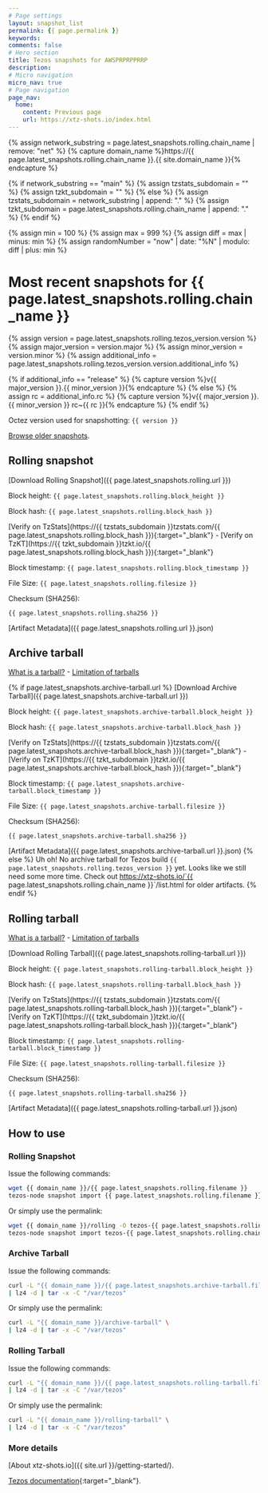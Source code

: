 ```yaml
---
# Page settings
layout: snapshot_list
permalink: {{ page.permalink }}
keywords:
comments: false
# Hero section
title: Tezos snapshots for AWSPRPRPPRRP
description:
# Micro navigation
micro_nav: true
# Page navigation
page_nav:
  home:
    content: Previous page
    url: https://xtz-shots.io/index.html
---
```


{% assign network_substring = page.latest_snapshots.rolling.chain_name | remove: "net" %}
{% capture domain_name %}https://{{ page.latest_snapshots.rolling.chain_name }}.{{ site.domain_name }}{% endcapture %}

{% if network_substring == "main" %}
  {% assign tzstats_subdomain = "" %}
  {% assign tzkt_subdomain = "" %}
{% else %}
  {% assign tzstats_subdomain = network_substring | append: "." %}
  {% assign tzkt_subdomain = page.latest_snapshots.rolling.chain_name | append: "." %}
{% endif %}

{% assign min = 100 %}
{% assign max = 999 %}
{% assign diff = max | minus: min %}
{% assign randomNumber = "now" | date: "%N" | modulo: diff | plus: min %}

# Most recent snapshots for {{ page.latest_snapshots.rolling.chain_name }}

{% assign version = page.latest_snapshots.rolling.tezos_version.version %}
{% assign major_version = version.major %}
{% assign minor_version = version.minor %}
{% assign additional_info = page.latest_snapshots.rolling.tezos_version.version.additional_info %}

{% if additional_info == "release" %}
  {% capture version %}v{{ major_version }}.{{ minor_version }}{% endcapture %}
{% else %}
  {% assign rc = additional_info.rc %}
  {% capture version %}v{{ major_version }}.{{ minor_version }} rc~{{ rc }}{% endcapture %}
{% endif %}

Octez version used for snapshotting: `{{ version }}`

[Browse older snapshots](/{{page.latest_snapshots.rolling.chain_name}}/list.html).

## Rolling snapshot

[Download Rolling Snapshot]({{ page.latest_snapshots.rolling.url }})

Block height: `{{ page.latest_snapshots.rolling.block_height }}`

Block hash: `{{ page.latest_snapshots.rolling.block_hash }}`

[Verify on TzStats](https://{{ tzstats_subdomain }}tzstats.com/{{ page.latest_snapshots.rolling.block_hash }}){:target="\_blank"} - [Verify on TzKT](https://{{ tzkt_subdomain }}tzkt.io/{{ page.latest_snapshots.rolling.block_hash }}){:target="\_blank"}

Block timestamp: `{{ page.latest_snapshots.rolling.block_timestamp }}`

File Size: `{{ page.latest_snapshots.rolling.filesize }}`

Checksum (SHA256):

```
{{ page.latest_snapshots.rolling.sha256 }}
```

[Artifact Metadata]({{ page.latest_snapshots.rolling.url }}.json)

## Archive tarball

[What is a tarball?](https://xtz-shots.io/getting-started/#what-is-a-tarball-) - [Limitation of tarballs](https://xtz-shots.io/getting-started/#caveats)

{% if page.latest_snapshots.archive-tarball.url %}
[Download Archive Tarball]({{ page.latest_snapshots.archive-tarball.url }})

Block height: `{{ page.latest_snapshots.archive-tarball.block_height }}`

Block hash: `{{ page.latest_snapshots.archive-tarball.block_hash }}`

[Verify on TzStats](https://{{ tzstats_subdomain }}tzstats.com/{{ page.latest_snapshots.archive-tarball.block_hash }}){:target="\_blank"} - [Verify on TzKT](https://{{ tzkt_subdomain }}tzkt.io/{{ page.latest_snapshots.archive-tarball.block_hash }}){:target="\_blank"}

Block timestamp: `{{ page.latest_snapshots.archive-tarball.block_timestamp }}`

File Size: `{{ page.latest_snapshots.archive-tarball.filesize }}`

Checksum (SHA256):

```
{{ page.latest_snapshots.archive-tarball.sha256 }}
```

[Artifact Metadata]({{ page.latest_snapshots.archive-tarball.url }}.json)
{% else %}
Uh oh! No archive tarball for Tezos build `{{ page.latest_snapshots.rolling.tezos_version }}` yet. Looks like we still need some more time. Check out https://xtz-shots.io/`{{ page.latest_snapshots.rolling.chain_name }}`/list.html for older artifacts.
{% endif %}

## Rolling tarball

[What is a tarball?](https://xtz-shots.io/getting-started/#what-is-a-tarball-) - [Limitation of tarballs](https://xtz-shots.io/getting-started/#caveats)

[Download Rolling Tarball]({{ page.latest_snapshots.rolling-tarball.url }})

Block height: `{{ page.latest_snapshots.rolling-tarball.block_height }}`

Block hash: `{{ page.latest_snapshots.rolling-tarball.block_hash }}`

[Verify on TzStats](https://{{ tzstats_subdomain }}tzstats.com/{{ page.latest_snapshots.rolling-tarball.block_hash }}){:target="\_blank"} - [Verify on TzKT](https://{{ tzkt_subdomain }}tzkt.io/{{ page.latest_snapshots.rolling-tarball.block_hash }}){:target="\_blank"}

Block timestamp: `{{ page.latest_snapshots.rolling-tarball.block_timestamp }}`

File Size: `{{ page.latest_snapshots.rolling-tarball.filesize }}`

Checksum (SHA256):

```
{{ page.latest_snapshots.rolling-tarball.sha256 }}
```

[Artifact Metadata]({{ page.latest_snapshots.rolling-tarball.url }}.json)

## How to use

### Rolling Snapshot

Issue the following commands:

```bash
wget {{ domain_name }}/{{ page.latest_snapshots.rolling.filename }}
tezos-node snapshot import {{ page.latest_snapshots.rolling.filename }} --block {{ page.latest_snapshots.rolling.block_hash }}
```

Or simply use the permalink:

```bash
wget {{ domain_name }}/rolling -O tezos-{{ page.latest_snapshots.rolling.chain_name }}.rolling
tezos-node snapshot import tezos-{{ page.latest_snapshots.rolling.chain_name }}.rolling --block {{ page.latest_snapshots.rolling.block_hash }}
```

### Archive Tarball

Issue the following commands:

```bash
curl -L "{{ domain_name }}/{{ page.latest_snapshots.archive-tarball.filename }}" \
| lz4 -d | tar -x -C "/var/tezos"
```

Or simply use the permalink:

```bash
curl -L "{{ domain_name }}/archive-tarball" \
| lz4 -d | tar -x -C "/var/tezos"
```

### Rolling Tarball

Issue the following commands:

```bash
curl -L "{{ domain_name }}/{{ page.latest_snapshots.rolling-tarball.filename }}" \
| lz4 -d | tar -x -C "/var/tezos"
```

Or simply use the permalink:

```bash
curl -L "{{ domain_name }}/rolling-tarball" \
| lz4 -d | tar -x -C "/var/tezos"
```

### More details

[About xtz-shots.io]({{ site.url }}/getting-started/).

[Tezos documentation](https://tezos.gitlab.io/user/snapshots.html){:target="\_blank"}.
